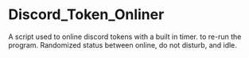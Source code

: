 # Discord_Token_Onliner
A script used to online discord tokens with a built in timer. to re-run the program. Randomized status between online, do not disturb, and idle.
